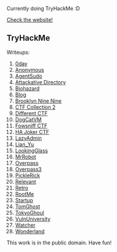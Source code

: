 Currently doing TryHackMe :D

[Check the website!](https://chaudhary1337.github.io/)

## TryHackMe
Writeups:

1. [0day](./TryHackMe/0day.md)
2. [Anonymous](./TryHackMe/Anonymous.md)
3. [AgentSudo](./TryHackMe/AgentSudo.md)
4. [Attackative Directory](./TryHackMe/AttackativeDirectory.md)
5. [Biohazard](./TryHackMe/Biohazard.md)
6. [Blog](./TryHackMe/Blog.md)
7. [Brooklyn Nine Nine](./TryHackMe/BrooklynNineNine.md)
8. [CTF Collection 2](./TryHackMe/CTFCollection2.md)
9. [Different CTF](./TryHackMe/DifferentCTF.md)
10. [DogCatVM](./TryHackMe/DogCatVM.md)
11. [Fowsniff CTF](./TryHackMe/FowsniffCTF.md)
12. [HA Joker CTF](./TryHackMe/JokerCTF.md)
13. [LazyAdmin](./TryHackMe/LazyAdmin.md)
14. [Lian_Yu](./TryHackMe/Lian_Yu.md)
15. [LookingGlass](./TryHackMe/LookingGlass.md)
16. [MrRobot](./TryHackMe/MrRobot.md)
17. [Overpass](./TryHackMe/Overpass.md)
18. [Overpass3](./TryHackMe/Overpass3.md)
19. [PickleRick](./TryHackMe/PickleRick.md)
20. [Relevant](./TryHackMe/Relevant.md)
21. [Retro](./TryHackMe/Retro.md)
22. [RootMe](./TryHackMe/RootMe.md)
23. [Startup](./TryHackMe/Startup.md)
24. [TomGhost](./TryHackMe/TomGhost.md)
25. [TokyoGhoul](./TryHackMe/TokyoGhoul.md)
26. [VulnUniversity](./TryHackMe/VulnUniversity.md)
27. [Watcher](./TryHackMe/Watcher.md)
28. [Wonderland](./TryHackMe/Wonderland.md)

This work is in the public domain. Have fun!
